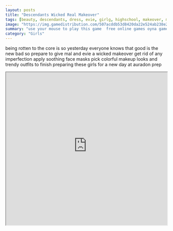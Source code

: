 ```yaml
---
layout: posts
title: "Descendants Wicked Real Makeover"
tags: [beauty, descendants, dress, evie, girlg, highschool, makeover, makeup, mal, prep, real, simulation, spa, treatment, auradon, free, online, games, oyna, game, free, games, play, play, games]
image: "https://img.gamedistribution.com/507acddb53d8420da22e524ab238e2b4.jpg"
summary: "use your mouse to play this game  free online games oyna game free games play play games"
category: "Girls"
---
```


being rotten to the core is so yesterday everyone knows that good is the new bad so prepare to give mal and evie a wicked makeover get rid of any imperfection apply soothing face masks pick colorful makeup looks and trendy outfits to finish preparing these girls for a new day at auradon prep

<iframe width="100%" height="480px;" src="https://flash.gamedistribution.com?game=507acddb53d8420da22e524ab238e2b4"></iframe>